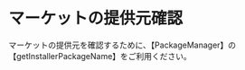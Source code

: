 マーケットの提供元確認
===============

マーケットの提供元を確認するために、【PackageManager】の【getInstallerPackageName】をご利用ください。


